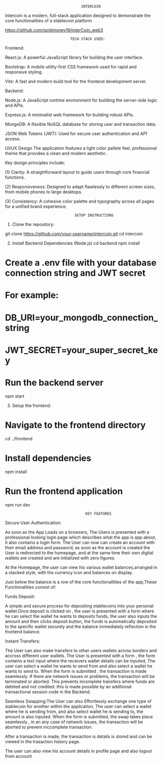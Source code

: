                                       INTERCOIN

  Intercoin is a modern, full-stack application designed to demonstrate the core
 functionalities of a stablecoin platform




https://github.com/goldmoney19/interCoin_web3

                        
                                  TECH STACK USED:



Frontend:

React.js: A powerful JavaScript library for building the user interface.

Bootstrap: A mobile utility-first CSS framework used for rapid and responsive styling.

Vite: A fast and modern build tool for the frontend development server.


Backend:

Node.js: A JavaScript runtime environment for building the server-side logic and APIs.

Express.js: A minimalist web framework for building robust APIs.

MongoDB: A flexible NoSQL database for storing user and transaction data.

JSON Web Tokens (JWT): Used for secure user authentication and API access.




UI/UX Design
The application features a light color pallete feel, professional theme that provides a clean and modern aesthetic. 

Key design principles include:

(1) Clarity: A straightforward layout to guide users through core financial functions.

(2) Responsiveness: Designed to adapt flawlessly to different screen sizes, from mobile 
phones to large desktops.

(3) Consistency: A cohesive color palette and typography across all pages for a unified 
brand experience.



                                    SETUP INSTRUCTIONS


1. Clone the repository:

git clone https://github.com/your-username/intercoin.git
cd intercoin

2. Install Backend Dependencies (Node.js)
cd backend
npm install

# Create a .env file with your database connection string and JWT secret
# For example:
# DB_URI=your_mongodb_connection_string
# JWT_SECRET=your_super_secret_key

# Run the backend server
npm start



3. Setup the frontend:

# Navigate to the frontend directory
cd ../frontend

# Install dependencies
npm install

# Run the frontend application
npm run dev



                                         KEY FEATURES


Secure User Authentication: 

As soon as the App Loads on a browsers, The Users  is presented with a professional looking 
login page which describes what the app is app about,  it also contains a login form.
The User can now can create an account with their email address and password, as soon as 
the account is created the User is  redirected to the homepage, and at the same time 
their own digital wallets are created and are initialized with zero figures.

At the Homepage, the user can view his various wallet balances,arranged in a stacked style,
with the currency icon and balances  on display.

Just below the balance is a row of the core functionallities of the app,These Functionalities 
consist of:



 Funds Deposit:

 A simple and secure process for depositing 
stablecoins into your personal wallet.Once deposit is clicked on , the user is presented with 
a form where he can select the wallet he wants to deposits funds, the user also inputs the amount
and  then clicks deposit button, the funds is automatically deposited to the specific wallet securely
and the balance immediately reflection in the frontend balance.



Instant Transfers: 

The User can also make transfers to other users wallets across borders and accross
different user wallets. The User is presented with  a form , the form contains a text input where 
the receivers wallet details can be inputed, The user can select a wallet he wants to send from
and also select a wallet he wants to send to. When the form is submitted , the transaction is made seamlessly.
 If there are network issues or problems, the transaction will be terminated or aborted.
This prevents incomplete transfers where funds are debited and not credited. this is made
possible by an additional transactional session code in the Backend.






Seamless Swapping:The User can also Effortlessly exchange one type of stablecoin for another within 
the application, The user can select a wallet where he is sending from, and also select wallet
he is sending to, the amount is also inputed. When the form is submitted, the swap takes place seamlessly
, in an any case of network issues, the transaction will be aborted to prevent inccomplete transaction.



 After a transaction is made, the transaction is details is stored and can be viewed in 
the trasaction history page.

The user can also view his account details in profile page and also logout from account
